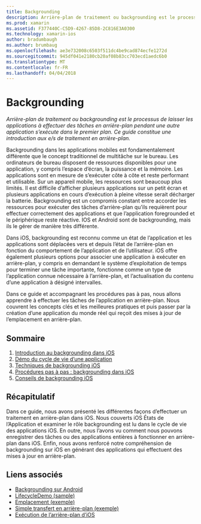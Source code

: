 ```yaml
---
title: Backgrounding
description: Arrière-plan de traitement ou backgrounding est le processus de laisser les applications à effectuer des tâches en arrière-plan pendant une autre application s’exécute dans le premier plan. Ce guide constitue une introduction aux e/s de traitement en arrière-plan.
ms.prod: xamarin
ms.assetid: F377440C-C5D9-4267-85D8-2C816E3A0300
ms.technology: xamarin-ios
author: bradumbaugh
ms.author: brumbaug
ms.openlocfilehash: ae3e732008c6503f511dc4be9cad874ecfe1272d
ms.sourcegitcommit: 945df041e2180cb20af08b83cc703ecd1aedc6b0
ms.translationtype: MT
ms.contentlocale: fr-FR
ms.lasthandoff: 04/04/2018
---
```

# <a name="backgrounding"></a>Backgrounding

_Arrière-plan de traitement ou backgrounding est le processus de laisser les applications à effectuer des tâches en arrière-plan pendant une autre application s’exécute dans le premier plan. Ce guide constitue une introduction aux e/s de traitement en arrière-plan._

Backgrounding dans les applications mobiles est fondamentalement différente que le concept traditionnel de multitâche sur le bureau. Les ordinateurs de bureau disposent de ressources disponibles pour une application, y compris l’espace d’écran, la puissance et la mémoire. Les applications sont en mesure de s’exécuter côte à côte et reste performant et utilisable. Sur un appareil mobile, les ressources sont beaucoup plus limités. Il est difficile d’afficher plusieurs applications sur un petit écran et plusieurs applications en cours d’exécution à pleine vitesse serait décharger la batterie. Backgrounding est un compromis constant entre accorder les ressources pour exécuter des tâches d’arrière-plan qu’ils requièrent pour effectuer correctement des applications et que l’application foregrounded et le périphérique reste réactive. IOS et Android sont de backgrounding, mais ils le gérer de manière très différente.

Dans iOS, backgrounding est reconnu comme un état de l’application et les applications sont déplacées vers et depuis l’état de l’arrière-plan en fonction du comportement de l’application et de l’utilisateur. iOS offre également plusieurs options pour associer une application à exécuter en arrière-plan, y compris en demandant le système d’exploitation de temps pour terminer une tâche importante, fonctionne comme un type de l’application connue nécessaire à l’arrière-plan, et l’actualisation du contenu d’une application à désigné intervalles.

Dans ce guide et accompagnant les procédures pas à pas, nous allons apprendre à effectuer les tâches de l’application en arrière-plan. Nous couvrent les concepts clés et les meilleures pratiques et puis passer par la création d’une application du monde réel qui reçoit des mises à jour de l’emplacement en arrière-plan.

## <a name="contents"></a>Sommaire

1.  [Introduction au backgrounding dans iOS](~/ios/app-fundamentals/backgrounding/introduction-to-backgrounding-in-ios.md)
1.  [Démo du cycle de vie d’une application](~/ios/app-fundamentals/backgrounding/application-lifecycle-demo.md)
1.  [Techniques de backgrounding iOS](~/ios/app-fundamentals/backgrounding/ios-backgrounding-techniques/index.md)
1.  [Procédures pas à pas : backgrounding dans iOS](~/ios/app-fundamentals/backgrounding/ios-backgrounding-walkthroughs/index.md)
1.  [Conseils de backgrounding iOS](~/ios/app-fundamentals/backgrounding/ios-backgrounding-guidance.md)

## <a name="summary"></a>Récapitulatif

Dans ce guide, nous avons présenté les différentes façons d’effectuer un traitement en arrière-plan dans iOS. Nous couverts iOS États de l’Application et examiner le rôle backgrounding est lu dans le cycle de vie des applications iOS. En outre, nous l’avons vu comment nous pouvons enregistrer des tâches ou des applications entières à fonctionner en arrière-plan dans iOS. Enfin, nous avons renforcé notre compréhension de backgrounding sur iOS en générant des applications qui effectuent des mises à jour en arrière-plan.



## <a name="related-links"></a>Liens associés

- [Backgrounding sur Android](~/android/app-fundamentals/services/index.md)
- [LifecycleDemo (sample)](https://developer.xamarin.com/samples/monotouch/LifecycleDemo/)
- [Emplacement (exemple)](https://developer.xamarin.com/samples/monotouch/Location/)
- [Simple transfert en arrière-plan (exemple)](https://developer.xamarin.com/samples/monotouch/SimpleBackgroundTransfer/)
- [Exécution de l’arrière-plan d’iOS](https://developer.apple.com/library/ios/documentation/iPhone/Conceptual/iPhoneOSProgrammingGuide/BackgroundExecution/BackgroundExecution.html)
